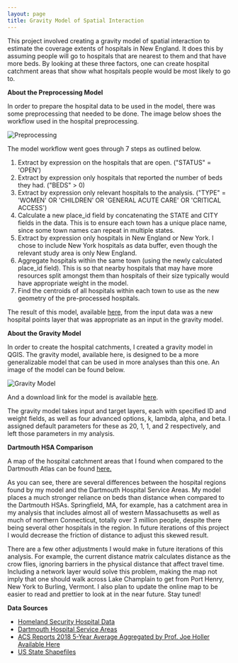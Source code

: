 ```yaml
---
layout: page
title: Gravity Model of Spatial Interaction
---
```


This project involved creating a gravity model of spatial interaction to estimate the coverage extents of hospitals in New England. It does this by assuming people will go to hospitals that are nearest to them and that have more beds. By looking at these three factors, one can create hospital catchment areas that show what hospitals people would be most likely to go to.

**About the Preprocessing Model**

In order to prepare the hospital data to be used in the model, there was some preprocessing that needed to be done. The image below shoes the workflow used in the hospital preprocessing.

![Preprocessing](/assets/hospital_model.png)

The model workflow went goes through 7 steps as outlined below.

1. Extract by expression on the hospitals that are open. ("STATUS" = 'OPEN')
2. Extract by expression only hospitals that reported the number of beds they had. ("BEDS" > 0)
3. Extract by expression only relevant hospitals to the analysis. ("TYPE" = 'WOMEN' OR 'CHILDREN' OR 'GENERAL ACUTE CARE' OR 'CRITICAL ACCESS')
4. Calculate a new place_id field by concatenating the STATE and CITY fields in the data. This is to ensure each town has a unique place name, since some town names can repeat in multiple states.
5. Extract by expression only hospitals in New England or New York. I chose to include New York hospitals as data buffer, even though the relevant study area is only New England.
6. Aggregate hospitals within the same town (using the newly calculated place_id field). This is so that nearby hospitals that may have more resources split amongst them than hospitals of their size typically would have appropriate weight in the model.
7. Find the centroids of all hospitals within each town to use as the new geometry of the pre-processed hospitals.

The result of this model, available [here](/assets/hospital_aggregate.model3), from the input data was a new hospital points layer that was appropriate as an input in the gravity model.

**About the Gravity Model**

In order to create the hospital catchments, I created a gravity model in QGIS. The gravity model, available here, is designed to be a more generalizable model that can be used in more analyses than this one. An image of the model can be found below.

![Gravity Model](/assets/gravity_model.png)

And a download link for the model is available [here](/assets/gravity_model.model3).

The gravity model takes input and target layers, each with specified ID and weight fields, as well as four advanced options, k, lambda, alpha, and beta. I assigned default parameters for these as 20, 1, 1, and 2 respectively, and left those parameters in my analysis.

**Dartmouth HSA Comparison**

A map of the hospital catchment areas that I found when compared to the Dartmouth Atlas can be found [here.](https://jackson-mumper.github.io/gravity/assets/leaflet_map/#6/44.281/-70.887)

As you can see, there are several differences between the hospital regions found by my model and the Dartmouth Hospital Service Areas. My model places a much stronger reliance on beds than distance when compared to the Dartmouth HSAs. Springfield, MA, for example, has a catchment area in my analysis that includes almost all of western Massachusetts as well as much of northern Connecticut, totally over 3 million people, despite there being several other hospitals in the region. In future iterations of this project I would decrease the friction of distance to adjust this skewed result.

There are a few other adjustments I would make in future iterations of this analysis. For example, the current distance matrix calculates distance as the crow flies, ignoring barriers in the physical distance that affect travel time. Including a network layer would solve this problem, making the map not imply that one should walk across Lake Champlain to get from Port Henry, New York to Burling, Vermont. I also plan to update the online map to be easier to read and prettier to look at in the near future. Stay tuned!

**Data Sources**

- [Homeland Security Hospital Data](https://services1.arcgis.com/Hp6G80Pky0om7QvQ/ArcGIS/rest/services/Hospitals_1/FeatureServer)
- [Dartmouth Hospital Service Areas](https://atlasdata.dartmouth.edu/downloads/supplemental#boundaries)
- [ACS Reports 2018 5-Year Average Aggregated by Prof. Joe Holler Available Here](https://gis4dev.github.io/lessons/02a_gravitymodel.html)
- [US State Shapefiles](https://www.weather.gov/gis/USStates)
